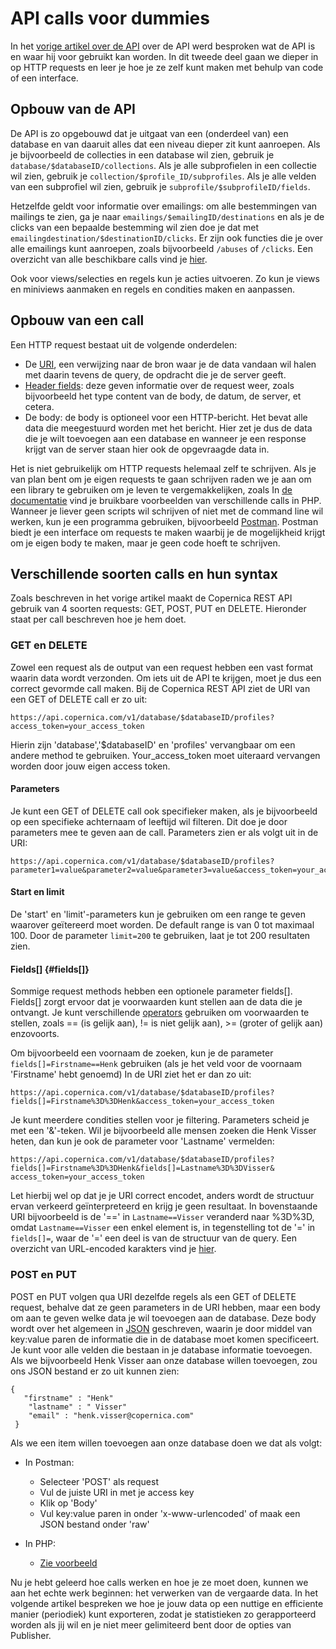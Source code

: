 # API calls voor dummies

In het [vorige artikel over de
API](https://www.copernica.com/nl/blog/hij-bijt-niet-een-introductie-tot-copernicas-rest-api)
over de API werd besproken wat de API is en waar hij voor gebruikt kan
worden. In dit tweede deel gaan we dieper in op HTTP requests en leer je
hoe je ze zelf kunt maken met behulp van code of een interface.

Opbouw van de API
-----------------

De API is zo opgebouwd dat je uitgaat van een (onderdeel van) een
database en van daaruit alles dat een niveau dieper zit kunt aanroepen.
Als je bijvoorbeeld de collecties in een database wil zien, gebruik je
`database/$databaseID/collections`. Als je alle subprofielen in een
collectie wil zien, gebruik je `collection/$profile_ID/subprofiles`. Als
je alle velden van een subprofiel wil zien, gebruik je
`subprofile/$subprofileID/fields`.

Hetzelfde geldt voor informatie over emailings: om alle bestemmingen van
mailings te zien, ga je naar `emailings/$emailingID/destinations` en als
je de clicks van een bepaalde bestemming wil zien doe je dat met
`emailingdestination/$destinationID/clicks`. Er zijn ook functies die je
over alle emailings kunt aanroepen, zoals bijvoorbeeld `/abuses` of
`/clicks`. Een overzicht van alle beschikbare calls vind je
[hier](https://www.copernica.com/nl/support/rest/the-copernica-rest-api).

Ook voor views/selecties en regels kun je acties uitvoeren. Zo kun je
views en miniviews aanmaken en regels en condities maken en aanpassen.

Opbouw van een call
-------------------

Een HTTP request bestaat uit de volgende onderdelen:

-   De [URI](https://en.wikipedia.org/wiki/Uniform_Resource_Identifier),
    een verwijzing naar de bron waar je de data vandaan wil halen met
    daarin tevens de query, de opdracht die je de server geeft.
-   [Header
    fields](https://en.wikipedia.org/wiki/List_of_HTTP_header_fields):
    deze geven informatie over de request weer, zoals bijvoorbeeld het
    type content van de body, de datum, de server, et cetera.
-   De body: de body is optioneel voor een HTTP-bericht. Het bevat alle
    data die meegestuurd worden met het bericht. Hier zet je dus de data
    die je wilt toevoegen aan een database en wanneer je een response
    krijgt van de server staan hier ook de opgevraagde data in.

Het is niet gebruikelijk om HTTP requests helemaal zelf te schrijven.
Als je van plan bent om je eigen requests te gaan schrijven raden we je
aan om een library te gebruiken om je leven te vergemakkelijken, zoals
In [de
documentatie](https://www.copernica.com/nl/support/rest/example-get-post-and-delete-requests)
vind je bruikbare voorbeelden van verschillende calls in PHP. Wanneer je
liever geen scripts wil schrijven of niet met de command line wil
werken, kun je een programma gebruiken, bijvoorbeeld
[Postman](http://www.getpostman.com/). Postman biedt je een interface om
requests te maken waarbij je de mogelijkheid krijgt om je eigen body te
maken, maar je geen code hoeft te schrijven.

Verschillende soorten calls en hun syntax
-----------------------------------------

Zoals beschreven in het vorige artikel maakt de Copernica REST API
gebruik van 4 soorten requests: GET, POST, PUT en DELETE. Hieronder
staat per call beschreven hoe je hem doet.

### GET en DELETE

Zowel een request als de output van een request hebben een vast format
waarin data wordt verzonden. Om iets uit de API te krijgen, moet je dus
een correct gevormde call maken. Bij de Copernica REST API ziet de URI
van een GET of DELETE call er zo uit:

    https://api.copernica.com/v1/database/$databaseID/profiles?access_token=your_access_token

Hierin zijn 'database','\$databaseID' en 'profiles' vervangbaar om een
andere method te gebruiken. Your\_access\_token moet uiteraard vervangen
worden door jouw eigen access token.

#### Parameters

Je kunt een GET of DELETE call ook specifieker maken, als je
bijvoorbeeld op een specifieke achternaam of leeftijd wil filteren. Dit
doe je door parameters mee te geven aan de call. Parameters zien er als
volgt uit in de URI:

    https://api.copernica.com/v1/database/$databaseID/profiles?parameter1=value&parameter2=value&parameter3=value&access_token=your_access_token

#### Start en limit

De 'start' en 'limit'-parameters kun je gebruiken om een range te geven
waarover geïtereerd moet worden. De default range is van 0 tot maximaal
100. Door de parameter `limit=200` te gebruiken, laat je tot 200
resultaten zien.

#### Fields[] {#fields[]}

Sommige request methods hebben een optionele parameter fields[].
Fields[] zorgt ervoor dat je voorwaarden kunt stellen aan de data die je
ontvangt. Je kunt verschillende
[operators](https://www.copernica.com/en/support/rest/rest-api-parameters)
gebruiken om voorwaarden te stellen, zoals == (is gelijk aan), != is
niet gelijk aan), \>= (groter of gelijk aan) enzovoorts.

Om bijvoorbeeld een voornaam de zoeken, kun je de parameter
`fields[]=Firstname==Henk` gebruiken (als je het veld voor de voornaam
'Firstname' hebt genoemd) In de URI ziet het er dan zo uit:

    https://api.copernica.com/v1/database/$databaseID/profiles?fields[]=Firstname%3D%3DHenk&access_token=your_access_token

Je kunt meerdere condities stellen voor je filtering. Parameters scheid
je met een '&'-teken. Wil je bijvoorbeeld alle mensen zoeken die Henk
Visser heten, dan kun je ook de parameter voor 'Lastname' vermelden:

    https://api.copernica.com/v1/database/$databaseID/profiles?fields[]=Firstname%3D%3DHenk&fields[]=Lastname%3D%3DVisser&
    access_token=your_access_token

Let hierbij wel op dat je je URI correct encodet, anders wordt de
structuur ervan verkeerd geïnterpreteerd en krijg je geen resultaat. In
bovenstaande URI bijvoorbeeld is de '==' in `Lastname==Visser` veranderd
naar %3D%3D, omdat `Lastname==Visser` een enkel element is, in
tegenstelling tot de '=' in `fields[]=`, waar de '=' een deel is van de
structuur van de query. Een overzicht van URL-encoded karakters vind je
[hier](http://www.degraeve.com/reference/urlencoding.php).

### POST en PUT

POST en PUT volgen qua URI dezelfde regels als een GET of DELETE
request, behalve dat ze geen parameters in de URI hebben, maar een body
om aan te geven welke data je wil toevoegen aan de database. Deze body
wordt over het algemeen in [JSON](http://www.json.org/) geschreven,
waarin je door middel van key:value paren de informatie die in de
database moet komen specificeert. Je kunt voor alle velden die bestaan
in je database informatie toevoegen. Als we bijvoorbeeld Henk Visser aan
onze database willen toevoegen, zou ons JSON bestand er zo uit kunnen
zien:

    {
       "firstname" : "Henk"
        "lastname" : " Visser"
        "email" : "henk.visser@copernica.com"
     }

Als we een item willen toevoegen aan onze database doen we dat als
volgt:

-   In Postman:

    -   Selecteer 'POST' als request
    -   Vul de juiste URI in met je access key
    -   Klik op 'Body'
    -   Vul key:value paren in onder 'x-www-urlencoded' of maak een JSON
        bestand onder 'raw'
-   In PHP:
    -   [Zie
        voorbeeld](https://www.copernica.com/nl/support/rest/example-get-post-and-delete-requests)

Nu je hebt geleerd hoe calls werken en hoe je ze moet doen, kunnen we
aan het echte werk beginnen: het verwerken van de vergaarde data. In het
volgende artikel bespreken we hoe je jouw data op een nuttige en
efficiente manier (periodiek) kunt exporteren, zodat je statistieken zo
gerapporteerd worden als jij wil en je niet meer gelimiteerd bent door
de opties van Publisher.

